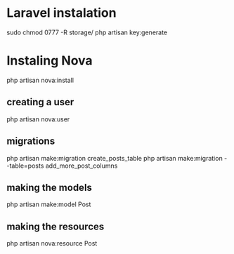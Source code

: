 # Laravel instalation
sudo chmod 0777 -R storage/
php artisan key:generate

# Instaling Nova
php artisan nova:install

## creating a user
php artisan nova:user

## migrations
php artisan make:migration create_posts_table
php artisan make:migration --table=posts add_more_post_columns

## making the models
php artisan make:model Post

## making the resources
php artisan nova:resource Post